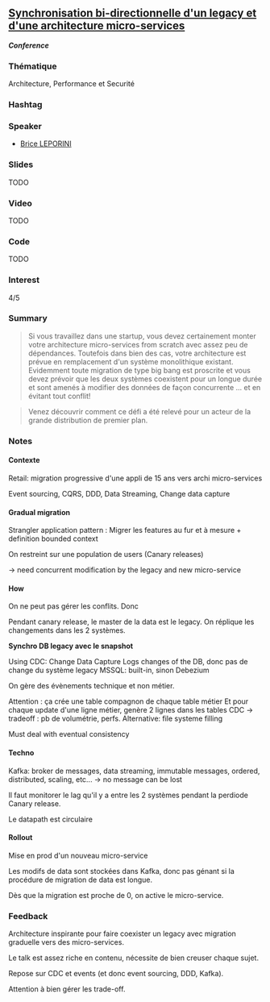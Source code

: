 ## [Synchronisation bi-directionnelle d'un legacy et d'une architecture micro-services](https://cfp.devoxx.fr/2019/talk/FIE-6391/Synchronisation_bi-directionnelle_d'un_legacy_et_d'une_architecture_micro-services)
**_Conference_**

### Thématique

Architecture, Performance et Securité

### Hashtag

### Speaker

* [Brice LEPORINI](https://www.twitter.com/@blep)

### Slides

TODO

### Video

TODO

### Code

TODO

### Interest

4/5

### Summary

> Si vous travaillez dans une startup, vous devez certainement monter votre architecture micro-services from scratch avec assez peu de dépendances. Toutefois dans bien des cas, votre architecture est prévue en remplacement d'un système monolithique existant. Evidemment toute migration de type big bang est proscrite et vous devez prévoir que les deux systèmes coexistent pour un longue durée et sont amenés à modifier des données de façon concurrente ... et en évitant tout conflit!

> Venez découvrir comment ce défi a été relevé pour un acteur de la grande distribution de premier plan.

### Notes

#### Contexte

Retail: migration progressive d'une appli de 15 ans vers archi micro-services

Event sourcing, CQRS, DDD, Data Streaming, Change data capture

#### Gradual migration

Strangler application pattern : Migrer les features au fur et à mesure + definition bounded context

On restreint sur une population de users (Canary releases) 

-> need concurrent modification by the legacy and new micro-service

#### How

On ne peut pas gérer les conflits.
Donc

Pendant canary release, le master de la data est le legacy. On réplique les changements dans les 2 systèmes.

**Synchro DB legacy avec le snapshot**

Using CDC: Change Data Capture
Logs changes of the DB, donc pas de change du système legacy
MSSQL: built-in, sinon Debezium

On gère des évènements technique et non métier.

Attention : ça crée une table compagnon de chaque table métier
Et pour chaque update d'une ligne métier, genère 2 lignes dans les tables CDC
-> tradeoff : pb de volumétrie, perfs.  Alternative: file systeme filling

Must deal with eventual consistency

#### Techno

Kafka: broker de messages, data streaming, immutable messages, ordered, distributed, scaling, etc...
-> no message can be lost

Il faut monitorer le lag qu'il y a entre les 2 systèmes pendant la perdiode Canary release.

Le datapath est circulaire

#### Rollout

Mise en prod d'un nouveau micro-service

Les modifs de data sont stockées dans Kafka, donc pas génant si la procédure de migration de data est longue.

Dès que la migration est proche de 0, on active le micro-service.

### Feedback

Architecture inspirante pour faire coexister un legacy avec migration graduelle vers des micro-services.

Le talk est assez riche en contenu, nécessite de bien creuser chaque sujet.

Repose sur CDC et events (et donc event sourcing, DDD, Kafka).

Attention à bien gérer les trade-off.
